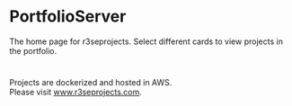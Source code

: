 # PortfolioServer
The home page for r3seprojects. Select different cards to view projects in the portfolio.
#
Projects are dockerized and hosted in AWS.
<br />
Please visit www.r3seprojects.com.
